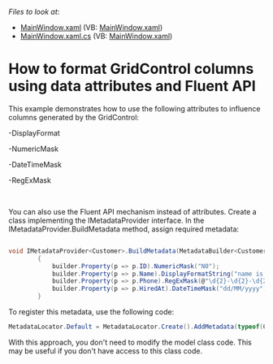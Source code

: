 <!-- default file list -->
*Files to look at*:

* [MainWindow.xaml](./CS/colGeneration/MainWindow.xaml) (VB: [MainWindow.xaml](./VB/colGeneration/MainWindow.xaml))
* [MainWindow.xaml.cs](./CS/colGeneration/MainWindow.xaml.cs) (VB: [MainWindow.xaml](./VB/colGeneration/MainWindow.xaml))
<!-- default file list end -->
# How to format GridControl columns using data attributes and Fluent API


<p>This example demonstrates how to use the following attributes to influence columns generated by the GridControl:</p><p>-DisplayFormat</p><p>-NumericMask</p><p>-DateTimeMask</p><p>-RegExMask</p><br />
<p>You can also use the Fluent API mechanism instead of attributes. Create a class implementing the IMetadataProvider interface. In the  IMetadataProvider.BuildMetadata method, assign required metadata:</p>

```cs

void IMetadataProvider<Customer>.BuildMetadata(MetadataBuilder<Customer> builder)
        {
            builder.Property(p => p.ID).NumericMask("N0");
            builder.Property(p => p.Name).DisplayFormatString("name is: {0}", true);
            builder.Property(p => p.Phone).RegExMask(@"\d{2}-\d{2}-\d{2}");
            builder.Property(p => p.HiredAt).DateTimeMask("dd/MM/yyyy");
        }


```

<p>To register this metadata, use the following code:</p>

```cs
MetadataLocator.Default = MetadataLocator.Create().AddMetadata(typeof(Customer), typeof(DataAnnotationsElement1Metadata));


```

<p>With this approach, you don't need to modify the model class code. This may be useful if you don't have access to this class code.<br />
</p>

<br/>


